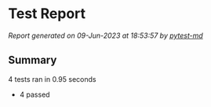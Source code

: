 # Test Report

*Report generated on 09-Jun-2023 at 18:53:57 by [pytest-md]*

[pytest-md]: https://github.com/hackebrot/pytest-md

## Summary

4 tests ran in 0.95 seconds

- 4 passed
